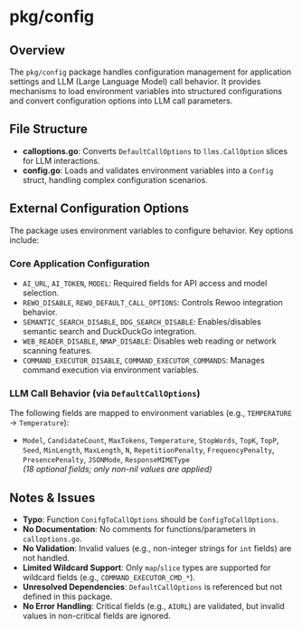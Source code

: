 # pkg/config

## Overview
The `pkg/config` package handles configuration management for application settings and LLM (Large Language Model) call behavior. It provides mechanisms to load environment variables into structured configurations and convert configuration options into LLM call parameters.

## File Structure
- **calloptions.go**: Converts `DefaultCallOptions` to `llms.CallOption` slices for LLM interactions.
- **config.go**: Loads and validates environment variables into a `Config` struct, handling complex configuration scenarios.

## External Configuration Options
The package uses environment variables to configure behavior. Key options include:

### Core Application Configuration
- `AI_URL`, `AI_TOKEN`, `MODEL`: Required fields for API access and model selection.
- `REWO_DISABLE`, `REWO_DEFAULT_CALL_OPTIONS`: Controls Rewoo integration behavior.
- `SEMANTIC_SEARCH_DISABLE`, `DDG_SEARCH_DISABLE`: Enables/disables semantic search and DuckDuckGo integration.
- `WEB_READER_DISABLE`, `NMAP_DISABLE`: Disables web reading or network scanning features.
- `COMMAND_EXECUTOR_DISABLE`, `COMMAND_EXECUTOR_COMMANDS`: Manages command execution via environment variables.

### LLM Call Behavior (via `DefaultCallOptions`)
The following fields are mapped to environment variables (e.g., `TEMPERATURE` → `Temperature`):
- `Model`, `CandidateCount`, `MaxTokens`, `Temperature`, `StopWords`, `TopK`, `TopP`, `Seed`, `MinLength`, `MaxLength`, `N`, `RepetitionPenalty`, `FrequencyPenalty`, `PresencePenalty`, `JSONMode`, `ResponseMIMEType`  
*(18 optional fields; only non-nil values are applied)*

## Notes & Issues
- **Typo**: Function `ConifgToCallOptions` should be `ConfigToCallOptions`.
- **No Documentation**: No comments for functions/parameters in `calloptions.go`.
- **No Validation**: Invalid values (e.g., non-integer strings for `int` fields) are not handled.
- **Limited Wildcard Support**: Only `map`/`slice` types are supported for wildcard fields (e.g., `COMMAND_EXECUTOR_CMD_*`).
- **Unresolved Dependencies**: `DefaultCallOptions` is referenced but not defined in this package.
- **No Error Handling**: Critical fields (e.g., `AIURL`) are validated, but invalid values in non-critical fields are ignored.